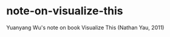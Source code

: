 note-on-visualize-this
======================

Yuanyang Wu's note on book Visualize This (Nathan Yau, 2011)
